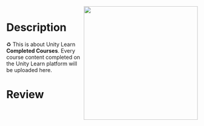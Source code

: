 <img src="https://i.imgur.com/KVuSGth.gif" align="right" height="300">

# Description
:recycle: This is about Unity Learn **Completed Courses**. Every course content completed on the Unity Learn platform will be uploaded here.

# Review
[]()
